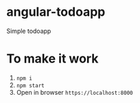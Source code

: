 # angular-todoapp
Simple todoapp

# To make it work
1. `npm i`
2. `npm start`
3. Open in browser `https://localhost:8000`
